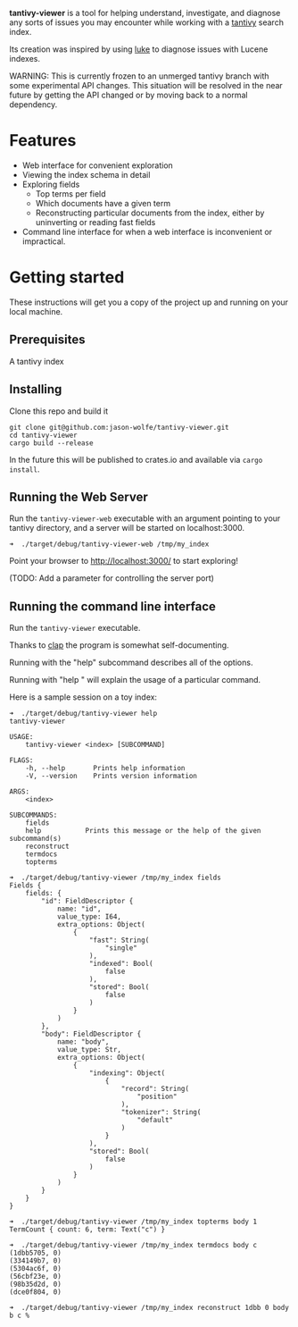 **tantivy-viewer** is a tool for helping understand, investigate, 
and diagnose any sorts of issues you may encounter while working
with a [tantivy](https://github.com/tantivy-search/tantivy)
search index.

Its creation was inspired by using [luke](http://www.getopt.org/luke/)
to diagnose issues with Lucene indexes. 

WARNING: This is currently frozen to an unmerged tantivy branch 
with some experimental API changes. This situation will be
resolved in the near future by getting the API changed or by
moving back to a normal dependency.

# Features
- Web interface for convenient exploration
- Viewing the index schema in detail
- Exploring fields
    - Top terms per field
    - Which documents have a given term
    - Reconstructing particular documents from the index,
      either by uninverting or reading fast fields
- Command line interface for when a web interface is 
  inconvenient or impractical.
  
# Getting started

These instructions will get you a copy of the project up and 
running on your local machine.

## Prerequisites 

A tantivy index

## Installing

Clone this repo and build it

```
git clone git@github.com:jason-wolfe/tantivy-viewer.git
cd tantivy-viewer
cargo build --release 
```

In the future this will be published to crates.io and available
via `cargo install`.

## Running the Web Server

Run the `tantivy-viewer-web` executable with an argument pointing to 
your tantivy directory, and a server will be started on localhost:3000.

```
➜  ./target/debug/tantivy-viewer-web /tmp/my_index
```

Point your browser to [http://localhost:3000/](http://localhost:3000/)
to start exploring! 

(TODO: Add a parameter for controlling the server port)

## Running the command line interface

Run the `tantivy-viewer` executable.

Thanks to [clap](https://crates.io/crates/clap) the program is somewhat self-documenting.

Running with the "help" subcommand describes all of the options.

Running with "help <subcommand>" will explain the usage of a particular command.

Here is a sample session on a toy index:

```
➜  ./target/debug/tantivy-viewer help   
tantivy-viewer 

USAGE:
    tantivy-viewer <index> [SUBCOMMAND]

FLAGS:
    -h, --help       Prints help information
    -V, --version    Prints version information

ARGS:
    <index>    

SUBCOMMANDS:
    fields         
    help           Prints this message or the help of the given subcommand(s)
    reconstruct    
    termdocs       
    topterms       

➜  ./target/debug/tantivy-viewer /tmp/my_index fields 
Fields {
    fields: {
        "id": FieldDescriptor {
            name: "id",
            value_type: I64,
            extra_options: Object(
                {
                    "fast": String(
                        "single"
                    ),
                    "indexed": Bool(
                        false
                    ),
                    "stored": Bool(
                        false
                    )
                }
            )
        },
        "body": FieldDescriptor {
            name: "body",
            value_type: Str,
            extra_options: Object(
                {
                    "indexing": Object(
                        {
                            "record": String(
                                "position"
                            ),
                            "tokenizer": String(
                                "default"
                            )
                        }
                    ),
                    "stored": Bool(
                        false
                    )
                }
            )
        }
    }
}

➜  ./target/debug/tantivy-viewer /tmp/my_index topterms body 1
TermCount { count: 6, term: Text("c") }

➜  ./target/debug/tantivy-viewer /tmp/my_index termdocs body c
(1dbb5705, 0)
(334149b7, 0)
(5304ac6f, 0)
(56cbf23e, 0)
(98b35d2d, 0)
(dce0f804, 0)

➜  ./target/debug/tantivy-viewer /tmp/my_index reconstruct 1dbb 0 body
b c %    
```